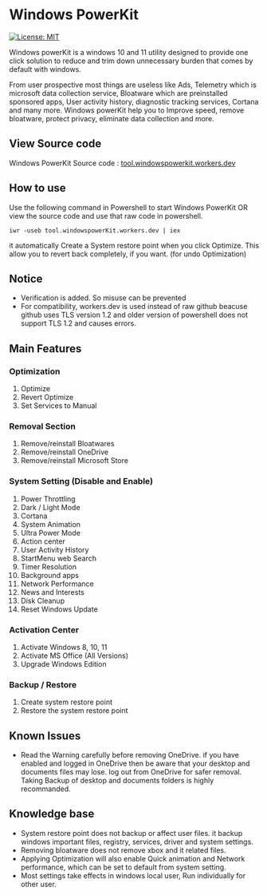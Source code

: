 # Windows PowerKit
[![License: MIT](https://img.shields.io/badge/License-MIT-yellow.svg)](https://opensource.org/licenses/MIT)

Windows powerKit is a windows 10 and 11 utility designed to provide one click solution to reduce and trim down unnecessary burden that comes by default with windows. 

From user prospective most things are useless like Ads, Telemetry which is microsoft data collection service, Bloatware which are preinstalled sponsored apps, User activity history, diagnostic tracking services, Cortana and many more.
Windows powerKit help you to Improve speed, remove bloatware, protect privacy, eliminate data collection and more.

## View Source code
Windows PowerKit Source code :  [tool.windowspowerkit.workers.dev](https://tool.windowspowerKit.workers.dev)

## How to use
Use the following command in Powershell to start Windows PowerKit OR view the source code and use that raw code in powershell.<br />
```
iwr -useb tool.windowspowerKit.workers.dev | iex
```
it automatically Create a System restore point when you click Optimize. This allow you to revert back completely, if you want. (for undo Optimization)  

## Notice
* Verification is added. So misuse can be prevented
* For compatibility, workers.dev is used instead of raw github beacuse github uses TLS version 1.2 and older version of powershell does not support TLS 1.2 and causes errors.<br />

## Main Features
### Optimization
1. Optimize
2. Revert Optimize
3. Set Services to Manual

### Removal Section
1. Remove/reinstall Bloatwares
2. Remove/reinstall OneDrive
3. Remove/reinstall Microsoft Store

### System Setting (Disable and Enable)
1. Power Throttling
2. Dark / Light Mode
3. Cortana
4. System Animation
5. Ultra Power Mode
6. Action center
7. User Activity History
7. StartMenu web Search
8. Timer Resolution
9. Background apps
10. Network Performance
11. News and Interests
12. Disk Cleanup
13. Reset Windows Update

### Activation Center
1. Activate Windows 8, 10, 11
2. Activate MS Office (All Versions)
3. Upgrade Windows Edition

### Backup / Restore
1. Create system restore point
2. Restore the system restore point


## Known Issues
* Read the Warning carefully before removing OneDrive. if you have enabled and logged in OneDrive then be aware that your desktop and documents files may lose. log out from OneDrive for safer removal. Taking Backup of desktop and documents folders is highly recommanded.

## Knowledge base
* System restore point does not backup or affect user files. it backup windows important files, registry, services, driver and system settings.
* Removing bloatware does not remove xbox and it related files.
* Applying Optimization will also enable Quick animation and Network performance, which can be set to default from system setting.
* Most settings take effects in windows local user, Run individually for other user.
